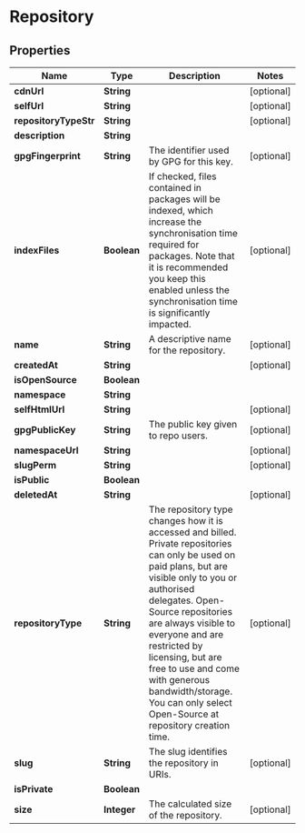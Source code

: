 
# Repository

## Properties
Name | Type | Description | Notes
------------ | ------------- | ------------- | -------------
**cdnUrl** | **String** |  |  [optional]
**selfUrl** | **String** |  |  [optional]
**repositoryTypeStr** | **String** |  |  [optional]
**description** | **String** |  | 
**gpgFingerprint** | **String** | The identifier used by GPG for this key. |  [optional]
**indexFiles** | **Boolean** | If checked, files contained in packages will be indexed, which increase the synchronisation time required for packages. Note that it is recommended you keep this enabled unless the synchronisation time is significantly impacted. |  [optional]
**name** | **String** | A descriptive name for the repository. |  [optional]
**createdAt** | **String** |  |  [optional]
**isOpenSource** | **Boolean** |  | 
**namespace** | **String** |  | 
**selfHtmlUrl** | **String** |  |  [optional]
**gpgPublicKey** | **String** | The public key given to repo users. |  [optional]
**namespaceUrl** | **String** |  |  [optional]
**slugPerm** | **String** |  |  [optional]
**isPublic** | **Boolean** |  | 
**deletedAt** | **String** |  |  [optional]
**repositoryType** | **String** | The repository type changes how it is accessed and billed. Private repositories can only be used on paid plans, but are visible only to you or authorised delegates. Open-Source repositories are always visible to everyone and are restricted by licensing, but are free to use and come with generous bandwidth/storage. You can only select Open-Source at repository creation time. |  [optional]
**slug** | **String** | The slug identifies the repository in URIs. |  [optional]
**isPrivate** | **Boolean** |  | 
**size** | **Integer** | The calculated size of the repository. |  [optional]



